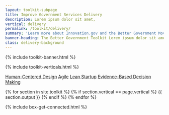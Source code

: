 ```yaml
---
layout: toolkit-subpage
title: Improve Government Services Delivery
description: Lorem ipsum dolor sit amet,
vertical: delivery
permalink: /toolkit/delivery/
summary: 'Learn more about Innovation.gov and the Better Government Movement'
banner-heading: The Better Government Toolkit Lorem ipsum dolor sit amet, consectetur adipiscing.
class: delivery-background
---
```


{% include toolkit-banner.html %}


{% include toolkit-verticals.html %}


<div class="delivery-background toolkit-button-group">
	<div class="usa-grid">
	<a class="usa-button" href="#human-centered">Human-Centered Design</a>
	<a class="usa-button" href="#agile">Agile</a>
	<a class="usa-button" href="#lean">Lean Startup</a>
	<a class="usa-button" href="#decision-making">Evidence-Based Decision Making</a>
	</div>
</div>

{% for section in site.toolkit %}
{% if section.vertical == page.vertical %}
{{ section.output }}
{% endif %}
{% endfor %}

{% include box-get-connected.html %}
